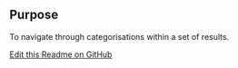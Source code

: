## Purpose

To navigate through categorisations within a set of results.

[Edit this Readme on GitHub](https://github.com/wellcomecollection/wellcomecollection.org/edit/main/common/views/components/TabNav/README.md)
